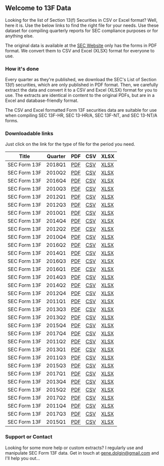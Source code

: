 ## Welcome to 13F Data

Looking for the list of Section 13(f) Securities in CSV or Excel format? Well, here it is. Use the below links to find the right file for your needs. Use these dataset for compiling quarterly reports for SEC compliance purposes or for anything else. 

The original data is available at the [SEC Website](https://www.sec.gov/divisions/investment/13flists.htm) only has the forms in PDF format. We convert them to CSV and Excel (XLSX) format for everyone to use.


### How it's done

Every quarter as they're published, we download the SEC's List of Section 13(f) securities, which are only published in PDF format. Then, we carefully extract the data and convert it to a CSV and Excel (XLSX) format for you to use. The extracts are identical in content to the original PDFs, but are in a Excel and database-friendly format.

The CSV and Excel formatted Form 13F securities data are suitable for use when compiling SEC 13F-HR, SEC 13-HR/A, SEC 13F-NT, and SEC 13-NT/A forms.

### Downloadable links

Just click on the link for the type of file for the period you need.

Title|Quarter|PDF|CSV|XLSX
---|---|---|---|---
SEC Form 13F|2018Q1|[PDF](pdf/13flist2018q1.pdf)|[CSV](csv/13flist2018q1.csv)|[XLSX](xlsx/13flist2018q1.xlsx)
SEC Form 13F|2010Q2|[PDF](pdf/13flist2010q2.pdf)|[CSV](csv/13flist2010q2.csv)|[XLSX](xlsx/13flist2010q2.xlsx)
SEC Form 13F|2016Q4|[PDF](pdf/13flist2016q4.pdf)|[CSV](csv/13flist2016q4.csv)|[XLSX](xlsx/13flist2016q4.xlsx)
SEC Form 13F|2010Q3|[PDF](pdf/13flist2010q3.pdf)|[CSV](csv/13flist2010q3.csv)|[XLSX](xlsx/13flist2010q3.xlsx)
SEC Form 13F|2012Q1|[PDF](pdf/13flist2012q1.pdf)|[CSV](csv/13flist2012q1.csv)|[XLSX](xlsx/13flist2012q1.xlsx)
SEC Form 13F|2012Q3|[PDF](pdf/13flist2012q3.pdf)|[CSV](csv/13flist2012q3.csv)|[XLSX](xlsx/13flist2012q3.xlsx)
SEC Form 13F|2010Q1|[PDF](pdf/13flist2010q1.pdf)|[CSV](csv/13flist2010q1.csv)|[XLSX](xlsx/13flist2010q1.xlsx)
SEC Form 13F|2014Q4|[PDF](pdf/13flist2014q4.pdf)|[CSV](csv/13flist2014q4.csv)|[XLSX](xlsx/13flist2014q4.xlsx)
SEC Form 13F|2012Q2|[PDF](pdf/13flist2012q2.pdf)|[CSV](csv/13flist2012q2.csv)|[XLSX](xlsx/13flist2012q2.xlsx)
SEC Form 13F|2010Q4|[PDF](pdf/13flist2010q4.pdf)|[CSV](csv/13flist2010q4.csv)|[XLSX](xlsx/13flist2010q4.xlsx)
SEC Form 13F|2016Q2|[PDF](pdf/13flist2016q2.pdf)|[CSV](csv/13flist2016q2.csv)|[XLSX](xlsx/13flist2016q2.xlsx)
SEC Form 13F|2014Q1|[PDF](pdf/13flist2014q1.pdf)|[CSV](csv/13flist2014q1.csv)|[XLSX](xlsx/13flist2014q1.xlsx)
SEC Form 13F|2016Q3|[PDF](pdf/13flist2016q3.pdf)|[CSV](csv/13flist2016q3.csv)|[XLSX](xlsx/13flist2016q3.xlsx)
SEC Form 13F|2016Q1|[PDF](pdf/13flist2016q1.pdf)|[CSV](csv/13flist2016q1.csv)|[XLSX](xlsx/13flist2016q1.xlsx)
SEC Form 13F|2014Q3|[PDF](pdf/13flist2014q3.pdf)|[CSV](csv/13flist2014q3.csv)|[XLSX](xlsx/13flist2014q3.xlsx)
SEC Form 13F|2014Q2|[PDF](pdf/13flist2014q2.pdf)|[CSV](csv/13flist2014q2.csv)|[XLSX](xlsx/13flist2014q2.xlsx)
SEC Form 13F|2012Q4|[PDF](pdf/13flist2012q4.pdf)|[CSV](csv/13flist2012q4.csv)|[XLSX](xlsx/13flist2012q4.xlsx)
SEC Form 13F|2011Q1|[PDF](pdf/13flist2011q1.pdf)|[CSV](csv/13flist2011q1.csv)|[XLSX](xlsx/13flist2011q1.xlsx)
SEC Form 13F|2013Q3|[PDF](pdf/13flist2013q3.pdf)|[CSV](csv/13flist2013q3.csv)|[XLSX](xlsx/13flist2013q3.xlsx)
SEC Form 13F|2013Q2|[PDF](pdf/13flist2013q2.pdf)|[CSV](csv/13flist2013q2.csv)|[XLSX](xlsx/13flist2013q2.xlsx)
SEC Form 13F|2015Q4|[PDF](pdf/13flist2015q4.pdf)|[CSV](csv/13flist2015q4.csv)|[XLSX](xlsx/13flist2015q4.xlsx)
SEC Form 13F|2017Q4|[PDF](pdf/13flist2017q4.pdf)|[CSV](csv/13flist2017q4.csv)|[XLSX](xlsx/13flist2017q4.xlsx)
SEC Form 13F|2011Q2|[PDF](pdf/13flist2011q2.pdf)|[CSV](csv/13flist2011q2.csv)|[XLSX](xlsx/13flist2011q2.xlsx)
SEC Form 13F|2013Q1|[PDF](pdf/13flist2013q1.pdf)|[CSV](csv/13flist2013q1.csv)|[XLSX](xlsx/13flist2013q1.xlsx)
SEC Form 13F|2011Q3|[PDF](pdf/13flist2011q3.pdf)|[CSV](csv/13flist2011q3.csv)|[XLSX](xlsx/13flist2011q3.xlsx)
SEC Form 13F|2015Q3|[PDF](pdf/13flist2015q3.pdf)|[CSV](csv/13flist2015q3.csv)|[XLSX](xlsx/13flist2015q3.xlsx)
SEC Form 13F|2017Q1|[PDF](pdf/13flist2017q1.pdf)|[CSV](csv/13flist2017q1.csv)|[XLSX](xlsx/13flist2017q1.xlsx)
SEC Form 13F|2013Q4|[PDF](pdf/13flist2013q4.pdf)|[CSV](csv/13flist2013q4.csv)|[XLSX](xlsx/13flist2013q4.xlsx)
SEC Form 13F|2015Q2|[PDF](pdf/13flist2015q2.pdf)|[CSV](csv/13flist2015q2.csv)|[XLSX](xlsx/13flist2015q2.xlsx)
SEC Form 13F|2017Q2|[PDF](pdf/13flist2017q2.pdf)|[CSV](csv/13flist2017q2.csv)|[XLSX](xlsx/13flist2017q2.xlsx)
SEC Form 13F|2011Q4|[PDF](pdf/13flist2011q4.pdf)|[CSV](csv/13flist2011q4.csv)|[XLSX](xlsx/13flist2011q4.xlsx)
SEC Form 13F|2017Q3|[PDF](pdf/13flist2017q3.pdf)|[CSV](csv/13flist2017q3.csv)|[XLSX](xlsx/13flist2017q3.xlsx)
SEC Form 13F|2015Q1|[PDF](pdf/13flist2015q1.pdf)|[CSV](csv/13flist2015q1.csv)|[XLSX](xlsx/13flist2015q1.xlsx)

### Support or Contact

Looking for some more help or custom extracts? I regularly use and manipulate SEC Form 13F data. Get in touch at <gene.dolgin@gmail.com> and I'll help you out...
